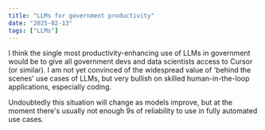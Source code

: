 ```yaml
---
title: "LLMs for government productivity"
date: "2025-02-13"
tags: ["LLMs"]
---
```


I think the single most productivity-enhancing use of LLMs in government would be to give all government devs and data scientists access to Cursor (or similar). I am not yet convinced of the widespread value of 'behind the scenes' use cases of LLMs, but very bullish on skilled human-in-the-loop applications, especially coding.

Undoubtedly this situation will change as models improve, but at the moment there's usually not enough 9s of reliability to use in fully automated use cases.